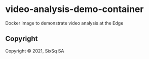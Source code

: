 # video-analysis-demo-container
Docker image to demonstrate video analysis at the Edge


## Copyright

Copyright &copy; 2021, SixSq SA
